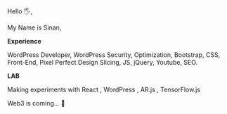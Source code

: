 Hello 🖐,

My Name is Sinan,


**Experience**

WordPress Developer, WordPress Security, Optimization, Bootstrap, CSS, Front-End, Pixel Perfect Design Slicing, JS, jQuery, Youtube, SEO.


**LAB**

Making experiments with React , WordPress , AR.js , TensorFlow.js

Web3 is coming... 🤩
